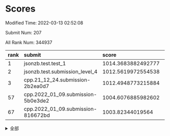 # Scores

Modified Time: 2022-03-13 02:52:08

Submit Num: 207

All Rank Num: 344937

| rank |               submit               |       score        |       sigma        | pk_num |
| :--- | :--------------------------------- | :----------------- | :----------------- | :----- |
| 1    | jsonzb.test.test_1                 | 1014.3683882492777 | 0.8424755833605944 | 6669   |
| 2    | jsonzb.test.submission_level_4     | 1012.5619972554538 | 0.7785752352566531 | 6669   |
| 3    | cpp.21_12_24.submission-2b2ea0d7   | 1012.4948773215884 | 0.7767447457433038 | 6663   |
| 57   | cpp.2022_01_09.submission-5b0e3de2 | 1004.6076885982602 | 0.7005268831887642 | 6666   |
| 67   | cpp.2022_01_09.submission-816672bd | 1003.82344019564   | 0.7193876111575945 | 6664   |


<details>
<summary>全部</summary>

| rank |                 submit                 |       score        |       sigma        | pk_num |
| :--- | :------------------------------------- | :----------------- | :----------------- | :----- |
| 1    | jsonzb.test.test_1                     | 1014.3683882492777 | 0.8424755833605944 | 6669   |
| 2    | jsonzb.test.submission_level_4         | 1012.5619972554538 | 0.7785752352566531 | 6669   |
| 3    | cpp.21_12_24.submission-2b2ea0d7       | 1012.4948773215884 | 0.7767447457433038 | 6663   |
| 4    | gobigger.level_3.submission_level_3_42 | 1012.0789756793816 | 0.7816446320131932 | 6663   |
| 5    | gobigger.level_3.submission_level_3_16 | 1011.8459475553291 | 0.7930882967334141 | 6665   |
| 6    | gobigger.level_3.submission_level_3_9  | 1011.2338563745656 | 0.764390027413393  | 6663   |
| 7    | gobigger.level_3.submission_level_3_27 | 1011.1501504537406 | 0.8036815630218281 | 6672   |
| 8    | gobigger.level_3.submission_level_3_4  | 1011.1167089271422 | 0.7627111728359628 | 6669   |
| 9    | gobigger.level_3.submission_level_3_10 | 1010.9548961283655 | 0.7713936229390558 | 6667   |
| 10   | gobigger.level_3.submission_level_3_41 | 1010.9486424333895 | 0.7551820793853169 | 6662   |
| 11   | gobigger.level_3.submission_level_3_19 | 1010.794295969308  | 0.8086045491157685 | 6667   |
| 12   | gobigger.level_3.submission_level_3_6  | 1010.6751689212349 | 0.7535559168987543 | 6667   |
| 13   | gobigger.level_3.submission_level_3_21 | 1010.6164139740729 | 0.7702741165641451 | 6667   |
| 14   | gobigger.level_3.submission_level_3_20 | 1010.6006460502081 | 0.7536631031263532 | 6662   |
| 15   | gobigger.level_3.submission_level_3_23 | 1010.5167102013489 | 0.7677876405710982 | 6663   |
| 16   | gobigger.level_3.submission_level_3_35 | 1010.509634574874  | 0.753581766271985  | 6661   |
| 17   | gobigger.level_3.submission_level_3_28 | 1010.4784662372598 | 0.7652496404221133 | 6668   |
| 18   | gobigger.level_3.submission_level_3_25 | 1010.4435772694547 | 0.7667784923862074 | 6664   |
| 19   | gobigger.level_3.submission_level_3_36 | 1010.4361836111619 | 0.7778141334179643 | 6671   |
| 20   | gobigger.level_3.submission_level_3_5  | 1010.3144614523918 | 0.780041400118184  | 6666   |
| 21   | gobigger.level_3.submission_level_3_22 | 1010.2633827486713 | 0.7519518182045525 | 6660   |
| 22   | gobigger.level_3.submission_level_3_18 | 1010.2182757788762 | 0.7591521106139235 | 6670   |
| 23   | gobigger.level_3.submission_level_3_7  | 1010.1794915363671 | 0.7394801345335602 | 6667   |
| 24   | gobigger.level_3.submission_level_3_29 | 1010.1141061339795 | 0.7589520529505484 | 6660   |
| 25   | gobigger.level_3.submission_level_3_2  | 1010.1026996661463 | 0.7443004338010621 | 6667   |
| 26   | gobigger.level_3.submission_level_3_15 | 1009.9581416027972 | 0.7536483373007047 | 6666   |
| 27   | gobigger.level_3.submission_level_3_24 | 1009.9273193621711 | 0.7677814931898809 | 6667   |
| 28   | gobigger.level_3.submission_level_3_43 | 1009.9079367266347 | 0.7606894283138833 | 6665   |
| 29   | gobigger.level_3.submission_level_3_33 | 1009.8789912710309 | 0.7676433762278643 | 6671   |
| 30   | gobigger.level_3.submission_level_3_39 | 1009.8548481223665 | 0.7447417113841606 | 6664   |
| 31   | gobigger.level_3.submission_level_3_37 | 1009.7991399573532 | 0.7498824944934706 | 6667   |
| 32   | gobigger.level_3.submission_level_3_30 | 1009.7710277117073 | 0.7605626803260885 | 6659   |
| 33   | gobigger.level_3.submission_level_3_1  | 1009.7473862401959 | 0.7545094255421032 | 6667   |
| 34   | gobigger.level_3.submission_level_3_48 | 1009.7038688008192 | 0.7675194885171307 | 6661   |
| 35   | gobigger.level_3.submission_level_3_0  | 1009.6767759244613 | 0.7704115971709676 | 6661   |
| 36   | gobigger.level_3.submission_level_3_26 | 1009.645354818427  | 0.7509186003576752 | 6667   |
| 37   | gobigger.level_3.submission_level_3_12 | 1009.6396912938065 | 0.7436350004476778 | 6664   |
| 38   | gobigger.level_3.submission_level_3_13 | 1009.6349731459807 | 0.747425203401807  | 6661   |
| 39   | gobigger.level_3.submission_level_3_47 | 1009.6318777861705 | 0.7325190838901913 | 6664   |
| 40   | gobigger.level_3.submission_level_3_11 | 1009.6171013880695 | 0.7433003959607345 | 6663   |
| 41   | gobigger.level_3.submission_level_3_34 | 1009.6017774022678 | 0.7700229428444915 | 6666   |
| 42   | gobigger.level_3.submission_level_3_3  | 1009.5777012178305 | 0.7804792384507677 | 6662   |
| 43   | gobigger.level_3.submission_level_3_40 | 1009.4594052499508 | 0.7519401726579976 | 6662   |
| 44   | gobigger.level_3.submission_level_3_14 | 1009.4390791428361 | 0.7549161157373757 | 6664   |
| 45   | gobigger.level_3.submission_level_3_31 | 1009.3077386970231 | 0.7426295573480097 | 6668   |
| 46   | gobigger.level_3.submission_level_3_32 | 1009.2647411450403 | 0.7504210928782862 | 6668   |
| 47   | gobigger.level_3.submission_level_3_46 | 1009.2434159985179 | 0.7466974663372169 | 6666   |
| 48   | gobigger.level_3.submission_level_3_8  | 1009.0746907457304 | 0.7406073013294512 | 6664   |
| 49   | gobigger.level_3.submission_level_3_44 | 1009.0428526263961 | 0.751025096950159  | 6664   |
| 50   | gobigger.level_3.submission_level_3_45 | 1008.9753632353356 | 0.7413859262773671 | 6671   |
| 51   | gobigger.level_3.submission_level_3_49 | 1008.6352720807193 | 0.72552072236617   | 6659   |
| 52   | gobigger.level_3.submission_level_3_38 | 1008.5168520988757 | 0.7374642320479291 | 6674   |
| 53   | gobigger.level_3.submission_level_3_17 | 1008.2814777417009 | 0.7538710276980274 | 6669   |
| 54   | gobigger.level_1.submission_level_1_34 | 1004.8501298967632 | 0.7140467449381522 | 6664   |
| 55   | gobigger.level_1.submission_level_1_0  | 1004.84989511507   | 0.7130797672064698 | 6668   |
| 56   | gobigger.level_1.submission_level_1_26 | 1004.704486425821  | 0.7285719473047574 | 6668   |
| 57   | cpp.2022_01_09.submission-5b0e3de2     | 1004.6076885982602 | 0.7005268831887642 | 6666   |
| 58   | gobigger.level_1.submission_level_1_40 | 1004.5813602441232 | 0.7264990701209503 | 6665   |
| 59   | gobigger.level_1.submission_level_1_6  | 1004.4268963263647 | 0.7260074895969885 | 6669   |
| 60   | gobigger.level_1.submission_level_1_21 | 1004.2336394476733 | 0.7238452584673459 | 6669   |
| 61   | gobigger.level_1.submission_level_1_18 | 1004.1518257697822 | 0.7124732278246337 | 6667   |
| 62   | gobigger.level_1.submission_level_1_7  | 1004.110574161804  | 0.7136136325899062 | 6667   |
| 63   | gobigger.level_1.submission_level_1_48 | 1004.0109537148837 | 0.7244353488881355 | 6665   |
| 64   | gobigger.level_1.submission_level_1_36 | 1003.9909977515837 | 0.7134683247728248 | 6666   |
| 65   | gobigger.level_1.submission_level_1_29 | 1003.917087202595  | 0.7211362063499005 | 6666   |
| 66   | gobigger.level_1.submission_level_1_38 | 1003.9105417686543 | 0.7090565660236935 | 6666   |
| 67   | cpp.2022_01_09.submission-816672bd     | 1003.82344019564   | 0.7193876111575945 | 6664   |
| 68   | gobigger.level_1.submission_level_1_45 | 1003.740080289787  | 0.7259220049803692 | 6670   |
| 69   | gobigger.level_1.submission_level_1_1  | 1003.6962138851922 | 0.7198357709259045 | 6664   |
| 70   | gobigger.level_1.submission_level_1_11 | 1003.6767461935654 | 0.7145531791413928 | 6662   |
| 71   | gobigger.level_1.submission_level_1_12 | 1003.6057816499389 | 0.7154061565149543 | 6666   |
| 72   | gobigger.level_1.submission_level_1_49 | 1003.5559586643058 | 0.7097642274966387 | 6665   |
| 73   | gobigger.level_1.submission_level_1_19 | 1003.5539190385541 | 0.716346333147371  | 6666   |
| 74   | gobigger.level_1.submission_level_1_13 | 1003.4941687582774 | 0.7117742494132265 | 6658   |
| 75   | gobigger.level_1.submission_level_1_46 | 1003.4686690001702 | 0.7247484228257748 | 6665   |
| 76   | gobigger.level_1.submission_level_1_24 | 1003.4371111556032 | 0.7127721840915776 | 6665   |
| 77   | gobigger.level_1.submission_level_1_16 | 1003.2884251841717 | 0.720009526563094  | 6666   |
| 78   | gobigger.level_1.submission_level_1_39 | 1003.24232963892   | 0.7210192298249961 | 6669   |
| 79   | gobigger.level_1.submission_level_1_33 | 1003.2019620829273 | 0.7173721137277363 | 6671   |
| 80   | gobigger.level_1.submission_level_1_42 | 1003.1470914249298 | 0.7222405614684223 | 6664   |
| 81   | gobigger.level_1.submission_level_1_8  | 1003.13471282735   | 0.7104844943038793 | 6668   |
| 82   | gobigger.level_1.submission_level_1_4  | 1003.0678566029411 | 0.7112780491677934 | 6668   |
| 83   | gobigger.level_1.submission_level_1_14 | 1003.0569850407396 | 0.7095237596492048 | 6661   |
| 84   | gobigger.level_1.submission_level_1_3  | 1003.012100809601  | 0.7164918649886358 | 6668   |
| 85   | gobigger.level_1.submission_level_1_10 | 1002.9452939052077 | 0.72111005734205   | 6673   |
| 86   | gobigger.level_1.submission_level_1_30 | 1002.9237656272852 | 0.7277846791521352 | 6665   |
| 87   | gobigger.level_1.submission_level_1_32 | 1002.9162159001256 | 0.7237960034100659 | 6665   |
| 88   | gobigger.level_1.submission_level_1_15 | 1002.8965602282109 | 0.7026131836189771 | 6666   |
| 89   | gobigger.level_1.submission_level_1_43 | 1002.8789513239966 | 0.7151054638370998 | 6668   |
| 90   | gobigger.level_1.submission_level_1_9  | 1002.7745773526062 | 0.7046609612078708 | 6663   |
| 91   | gobigger.level_1.submission_level_1_22 | 1002.7567428882645 | 0.7212695878350737 | 6666   |
| 92   | gobigger.level_1.submission_level_1_31 | 1002.7439588331858 | 0.7139933572483461 | 6658   |
| 93   | gobigger.level_1.submission_level_1_2  | 1002.7049644296683 | 0.7180600402182177 | 6662   |
| 94   | gobigger.level_1.submission_level_1_47 | 1002.6767663031447 | 0.7070821253402294 | 6663   |
| 95   | gobigger.level_1.submission_level_1_5  | 1002.6604578981211 | 0.7076641558067821 | 6663   |
| 96   | gobigger.level_1.submission_level_1_35 | 1002.5890896737568 | 0.706634549187814  | 6662   |
| 97   | gobigger.level_1.submission_level_1_44 | 1002.5830694953808 | 0.7169887983103032 | 6662   |
| 98   | gobigger.level_1.submission_level_1_23 | 1002.5579536606253 | 0.7084658595403026 | 6667   |
| 99   | gobigger.level_1.submission_level_1_17 | 1002.5347364891721 | 0.7113943582489674 | 6667   |
| 100  | gobigger.level_1.submission_level_1_37 | 1002.4981875534182 | 0.7272251761525175 | 6668   |
| 101  | gobigger.level_1.submission_level_1_20 | 1002.4295480938023 | 0.7026537737605301 | 6663   |
| 102  | gobigger.level_1.submission_level_1_28 | 1002.1532355711181 | 0.7084837336972187 | 6665   |
| 103  | gobigger.level_1.submission_level_1_27 | 1002.1169397358291 | 0.7137412135124115 | 6661   |
| 104  | gobigger.level_1.submission_level_1_41 | 1001.787756782585  | 0.7161491831886866 | 6663   |
| 105  | gobigger.level_1.submission_level_1_25 | 1001.4803213264631 | 0.7205419948437454 | 6666   |
| 106  | gobigger.random.submission_random_10   | 997.63588491769    | 0.7034304119914705 | 6664   |
| 107  | gobigger.random.submission_random_11   | 997.3828308686973  | 0.6963661539559912 | 6667   |
| 108  | gobigger.random.submission_random_14   | 997.216965501954   | 0.7037273516768092 | 6665   |
| 109  | gobigger.random.submission_random_47   | 997.1498056695317  | 0.7096843152377409 | 6663   |
| 110  | gobigger.random.submission_random_3    | 996.7801084815492  | 0.7059628179888819 | 6665   |
| 111  | gobigger.random.submission_random_44   | 996.7592610903645  | 0.7083690383696257 | 6668   |
| 112  | gobigger.random.submission_random_18   | 996.7317938027012  | 0.7124120427767013 | 6668   |
| 113  | gobigger.random.submission_random_32   | 996.7248247670603  | 0.7020941941254119 | 6670   |
| 114  | gobigger.random.submission_random_35   | 996.7176826155319  | 0.7197339987050323 | 6663   |
| 115  | gobigger.random.submission_random_15   | 996.6179983383663  | 0.7030168115234856 | 6664   |
| 116  | gobigger.random.submission_random_7    | 996.5639454589517  | 0.7098018881649608 | 6661   |
| 117  | gobigger.random.submission_random_6    | 996.5147631835212  | 0.7132105579006722 | 6664   |
| 118  | gobigger.random.submission_random_29   | 996.4427271883071  | 0.7019877234517303 | 6665   |
| 119  | gobigger.random.submission_random_48   | 996.4071545245046  | 0.7124799769033706 | 6665   |
| 120  | gobigger.random.submission_random_24   | 996.3923640288375  | 0.7077562787899525 | 6668   |
| 121  | gobigger.random.submission_random_16   | 996.3079686919835  | 0.7205430050121232 | 6657   |
| 122  | gobigger.random.submission_random_19   | 996.301991141943   | 0.7143212000325184 | 6663   |
| 123  | gobigger.random.submission_random_12   | 996.2563669709654  | 0.7020940888587136 | 6670   |
| 124  | gobigger.random.submission_random_21   | 996.1929756792113  | 0.7212099667402735 | 6666   |
| 125  | gobigger.random.submission_random_17   | 996.1705276510866  | 0.7116513474791    | 6665   |
| 126  | gobigger.random.submission_random_2    | 996.1644662066907  | 0.7072482288732147 | 6664   |
| 127  | gobigger.random.submission_random_45   | 996.0966434357174  | 0.7138580325722378 | 6663   |
| 128  | gobigger.random.submission_random_49   | 996.0834847073203  | 0.7091843299464978 | 6672   |
| 129  | gobigger.random.submission_random_30   | 996.0788701125352  | 0.7203817343498573 | 6671   |
| 130  | gobigger.random.submission_random_27   | 996.0681299830242  | 0.7140325507466101 | 6669   |
| 131  | gobigger.random.submission_random_43   | 996.0566084603655  | 0.7226721502919646 | 6665   |
| 132  | gobigger.random.submission_random_20   | 995.995159185492   | 0.692616649247663  | 6665   |
| 133  | gobigger.random.submission_random_41   | 995.9852917449382  | 0.7066913533929009 | 6663   |
| 134  | gobigger.random.submission_random_25   | 995.9267858627896  | 0.7167651003258929 | 6664   |
| 135  | gobigger.random.submission_random_37   | 995.9043169717711  | 0.7065131208913293 | 6663   |
| 136  | gobigger.random.submission_random_38   | 995.8732512849755  | 0.7017590809981403 | 6663   |
| 137  | gobigger.random.submission_random_26   | 995.7354481792918  | 0.7128818743138736 | 6667   |
| 138  | gobigger.random.submission_random_39   | 995.6855429335988  | 0.7110475408215973 | 6663   |
| 139  | gobigger.random.submission_random_28   | 995.6599013496309  | 0.7129271247641273 | 6668   |
| 140  | gobigger.random.submission_random_9    | 995.6555777790214  | 0.6978843330967909 | 6666   |
| 141  | gobigger.random.submission_random_40   | 995.6185341539032  | 0.7119810100578028 | 6668   |
| 142  | gobigger.random.submission_random_5    | 995.5306373609682  | 0.7072658425785711 | 6667   |
| 143  | gobigger.random.submission_random_46   | 995.4024403391519  | 0.7045755337552021 | 6664   |
| 144  | gobigger.random.submission_random_42   | 995.3477615342024  | 0.7165239435758604 | 6664   |
| 145  | gobigger.random.submission_random_34   | 995.3196505056516  | 0.7063240163349677 | 6667   |
| 146  | gobigger.random.submission_random_31   | 995.3003727020705  | 0.707086629981551  | 6663   |
| 147  | gobigger.random.submission_random_13   | 995.1764523113611  | 0.7097294629405906 | 6671   |
| 148  | gobigger.random.submission_random_33   | 995.149293227466   | 0.7204941649259052 | 6662   |
| 149  | gobigger.random.submission_random_0    | 995.1017187250005  | 0.7127137105882437 | 6667   |
| 150  | gobigger.random.submission_random_8    | 995.0586653412823  | 0.7226546180326774 | 6669   |
| 151  | gobigger.random.submission_random_22   | 995.0328242249502  | 0.7042903326577395 | 6663   |
| 152  | gobigger.random.submission_random_4    | 994.8801049715689  | 0.7139688288719426 | 6667   |
| 153  | gobigger.random.submission_random_1    | 994.866789133226   | 0.7085928086071449 | 6662   |
| 154  | gobigger.random.submission_random_36   | 994.8310432176153  | 0.7137732578363246 | 6665   |
| 155  | gobigger.random.submission_random_23   | 994.7324494186544  | 0.7130840766328057 | 6667   |
| 156  | gobigger.level_2.submission_level_2_38 | 994.2969787588175  | 0.7150363049718172 | 6664   |
| 157  | gobigger.level_2.submission_level_2_8  | 993.9497390271227  | 0.7398695950931072 | 6665   |
| 158  | gobigger.level_2.submission_level_2_7  | 993.7298794154643  | 0.7337076265978868 | 6667   |
| 159  | gobigger.level_2.submission_level_2_10 | 993.6380952587048  | 0.7553515243340176 | 6666   |
| 160  | gobigger.level_2.submission_level_2_33 | 993.4134168995874  | 0.7537748082764049 | 6664   |
| 161  | gobigger.level_2.submission_level_2_22 | 993.3716924845487  | 0.7386278317727379 | 6668   |
| 162  | gobigger.level_2.submission_level_2_6  | 993.0657537183175  | 0.7309824551514432 | 6667   |
| 163  | gobigger.level_2.submission_level_2_32 | 993.0638325225866  | 0.7394378466350041 | 6666   |
| 164  | gobigger.level_2.submission_level_2_31 | 992.8872174824295  | 0.7305816842345726 | 6667   |
| 165  | gobigger.level_2.submission_level_2_40 | 992.711877850399   | 0.7320544126288044 | 6661   |
| 166  | gobigger.level_2.submission_level_2_0  | 992.6683607309599  | 0.7588905530807163 | 6663   |
| 167  | gobigger.level_2.submission_level_2_12 | 992.5772583634695  | 0.7383721023723376 | 6664   |
| 168  | gobigger.level_2.submission_level_2_17 | 992.5437130463108  | 0.7352633676374232 | 6668   |
| 169  | gobigger.level_2.submission_level_2_41 | 992.4925589814759  | 0.7472976417205051 | 6670   |
| 170  | gobigger.level_2.submission_level_2_4  | 992.4690872616496  | 0.748702756954324  | 6663   |
| 171  | gobigger.level_2.submission_level_2_14 | 992.4195233112616  | 0.7526534444554083 | 6665   |
| 172  | gobigger.level_2.submission_level_2_1  | 992.3561701275797  | 0.7480792286387193 | 6662   |
| 173  | gobigger.level_2.submission_level_2_21 | 992.2934806930346  | 0.7545510814110133 | 6669   |
| 174  | gobigger.level_2.submission_level_2_23 | 992.2773452615467  | 0.7416633800011301 | 6661   |
| 175  | gobigger.level_2.submission_level_2_30 | 992.2720087303023  | 0.7588748130633154 | 6668   |
| 176  | gobigger.level_2.submission_level_2_16 | 992.2436766644053  | 0.7463550957048101 | 6670   |
| 177  | gobigger.level_2.submission_level_2_18 | 992.2274984575599  | 0.729130242892186  | 6664   |
| 178  | gobigger.level_2.submission_level_2_39 | 992.2140786212951  | 0.7384647336793033 | 6670   |
| 179  | gobigger.level_2.submission_level_2_28 | 992.207056684158   | 0.7429032670841766 | 6666   |
| 180  | gobigger.level_2.submission_level_2_13 | 992.1540781396984  | 0.755112967142157  | 6665   |
| 181  | gobigger.level_2.submission_level_2_44 | 992.1387410208882  | 0.7358466706565447 | 6663   |
| 182  | gobigger.level_2.submission_level_2_42 | 992.1191658433778  | 0.7412226784261846 | 6668   |
| 183  | gobigger.level_2.submission_level_2_48 | 991.9858085928572  | 0.758130646764766  | 6667   |
| 184  | gobigger.level_2.submission_level_2_46 | 991.9805121371891  | 0.7407560479786286 | 6664   |
| 185  | gobigger.level_2.submission_level_2_2  | 991.9552578129415  | 0.7467726090454969 | 6668   |
| 186  | gobigger.level_2.submission_level_2_5  | 991.93672487192    | 0.7535935598604916 | 6665   |
| 187  | gobigger.level_2.submission_level_2_9  | 991.9311894923012  | 0.7293117431926452 | 6668   |
| 188  | gobigger.level_2.submission_level_2_3  | 991.8256226994547  | 0.7639488526386317 | 6662   |
| 189  | gobigger.level_2.submission_level_2_35 | 991.8024515356192  | 0.7675125735104509 | 6665   |
| 190  | gobigger.level_2.submission_level_2_29 | 991.7702548502128  | 0.7301925769129048 | 6671   |
| 191  | gobigger.level_2.submission_level_2_20 | 991.6490677974223  | 0.7603325589247194 | 6665   |
| 192  | gobigger.level_2.submission_level_2_47 | 991.6486149773556  | 0.7652647239092449 | 6660   |
| 193  | gobigger.level_2.submission_level_2_43 | 991.5793900458183  | 0.7522677746084668 | 6664   |
| 194  | gobigger.level_2.submission_level_2_25 | 991.5767225578152  | 0.7392577218065186 | 6661   |
| 195  | gobigger.level_2.submission_level_2_15 | 991.5173858803299  | 0.7536356467874353 | 6663   |
| 196  | gobigger.level_2.submission_level_2_45 | 991.4743718756482  | 0.7744471976248395 | 6666   |
| 197  | gobigger.level_2.submission_level_2_26 | 991.334696386529   | 0.7549647192315874 | 6672   |
| 198  | gobigger.level_2.submission_level_2_34 | 991.1647002096571  | 0.7526766717080474 | 6668   |
| 199  | gobigger.level_2.submission_level_2_27 | 991.0978669836405  | 0.7506758000558736 | 6664   |
| 200  | gobigger.level_2.submission_level_2_24 | 991.0357703017194  | 0.7572807519848704 | 6660   |
| 201  | gobigger.level_2.submission_level_2_49 | 990.931238196403   | 0.7609599736291688 | 6670   |
| 202  | gobigger.level_2.submission_level_2_19 | 990.8978985387669  | 0.7683776141053469 | 6663   |
| 203  | gobigger.level_2.submission_level_2_37 | 990.6543284614978  | 0.7570193974389294 | 6672   |
| 204  | gobigger.level_2.submission_level_2_36 | 990.6044666977483  | 0.7646568586080367 | 6667   |
| 205  | gobigger.level_2.submission_level_2_11 | 989.9587901592043  | 0.7585437518294219 | 6667   |
| 206  | gobigger.none.submission_none_1        | 977.2395116317424  | 1.3429504392656486 | 6658   |
| 207  | gobigger.none.submission_none_0        | 976.5312875910822  | 1.457091237516616  | 6666   |

</details>